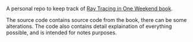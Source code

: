 A personal repo to keep track of [Ray Tracing in One Weekend book](https://raytracing.github.io/books/RayTracingInOneWeekend.html).

The source code contains source code from the book, there can be some alterations. The code also contains detail explaination of everything possible, and is intended for notes purposes.
